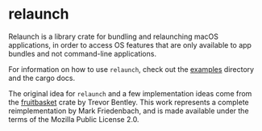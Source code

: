 # relaunch

Relaunch is a library crate for bundling and relaunching macOS applications, in order to access OS features that are only available to app bundles and not command-line applications.

For information on how to use `relaunch`, check out the [examples](examples) directory and the cargo docs.

The original idea for `relaunch` and a few implementation ideas come from the [fruitbasket](https://github.com/mrmekon/fruitbasket) crate by Trevor Bentley.  This work represents a complete reimplementation by Mark Friedenbach, and is made available under the terms of the Mozilla Public License 2.0.
